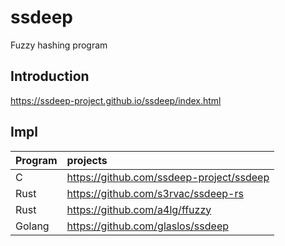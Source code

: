 # ssdeep
Fuzzy hashing program


## Introduction
https://ssdeep-project.github.io/ssdeep/index.html


## Impl
|Program| projects|
|:-     |:-|
|C      |https://github.com/ssdeep-project/ssdeep|
|Rust   |https://github.com/s3rvac/ssdeep-rs|
|Rust   |https://github.com/a4lg/ffuzzy|
|Golang |https://github.com/glaslos/ssdeep|